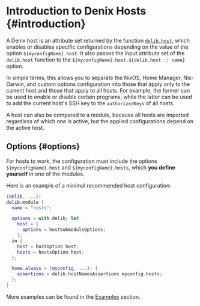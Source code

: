# Introduction to Denix Hosts {#introduction}
A Denix host is an attribute set returned by the function [`delib.host`](/hosts/structure), which enables or disables specific configurations depending on the value of the option `${myconfigName}.host`. It also passes the input attribute set of the `delib.host` function to the `${myconfigName}.host.${delib.host :: name}` option.

In simple terms, this allows you to separate the NixOS, Home Manager, Nix-Darwin, and custom options configuration into those that apply only to the current host and those that apply to all hosts. For example, the former can be used to enable or disable certain programs, while the latter can be used to add the current host's SSH key to the `authorizedKeys` of all hosts.

A host can also be compared to a module, because all hosts are imported regardless of which one is active, but the applied configurations depend on the active host.

## Options {#options}
For hosts to work, the configuration must include the options `${myconfigName}.host` and `${myconfigName}.hosts`, which **you define yourself** in one of the modules.

Here is an example of a minimal recommended host configuration:

```nix
{delib, ...}:
delib.module {
  name = "hosts";

  options = with delib; let
    host = {
      options = hostSubmoduleOptions;
    };
  in {
    host = hostOption host;
    hosts = hostsOption host;
  };

  home.always = {myconfig, ...}: {
    assertions = delib.hostNamesAssertions myconfig.hosts;
  };
}
```

More examples can be found in the [Examples](/hosts/examples) section.
